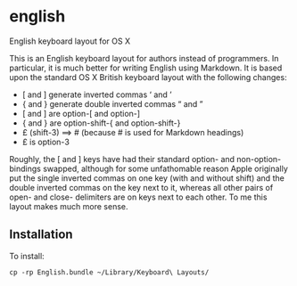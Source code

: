 # english
English keyboard layout for OS X

This is an English keyboard layout for authors instead of programmers. In particular, it is much better for writing English using Markdown. It is based upon the standard OS X British keyboard layout with the following changes:

- [ and ] generate inverted commas ‘ and ’
- { and } generate double inverted commas “ and ”
- [ and ] are option-[ and option-]
- { and } are option-shift-{ and option-shift-}
- £ (shift-3) ==> # (because # is used for Markdown headings)
- £ is option-3

Roughly, the [ and ] keys have had their standard option- and non-option- bindings swapped, although for some unfathomable reason Apple originally put the single inverted commas on one key (with and without shift) and the double inverted commas on the key next to it, whereas all other pairs of open- and close- delimiters are on keys next to each other. To me this layout makes much more sense.

## Installation
To install:

`cp -rp English.bundle ~/Library/Keyboard\ Layouts/`